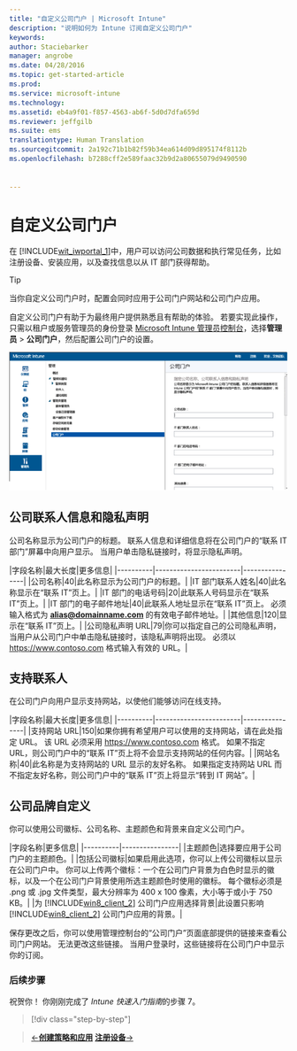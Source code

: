 ```yaml
---
title: "自定义公司门户 | Microsoft Intune"
description: "说明如何为 Intune 订阅自定义公司门户"
keywords: 
author: Staciebarker
manager: angrobe
ms.date: 04/28/2016
ms.topic: get-started-article
ms.prod: 
ms.service: microsoft-intune
ms.technology: 
ms.assetid: eb4a9f01-f857-4563-ab6f-5d0d7dfa659d
ms.reviewer: jeffgilb
ms.suite: ems
translationtype: Human Translation
ms.sourcegitcommit: 2a192c71b1b82f59b34ea614d09d895174f8112b
ms.openlocfilehash: b7288cff2e589faac32b9d2a80655079d9490590


---
```



# 自定义公司门户
在 [!INCLUDE[wit_iwportal_1](../includes/wit_iwportal_1_md.md)]中，用户可以访问公司数据和执行常见任务，比如注册设备、安装应用，以及查找信息以从 IT 部门获得帮助。

> [!TIP]
> 当你自定义公司门户时，配置会同时应用于公司门户网站和公司门户应用。

自定义公司门户有助于为最终用户提供熟悉且有帮助的体验。 若要实现此操作，只需以租户或服务管理员的身份登录 [Microsoft Intune 管理员控制台](https://manage.microsoft.com)，选择**管理员** &gt; **公司门户**，然后配置公司门户的设置。

![admin-console-admin-workspace-comp-portal-settings](./media/companyportal.png)

## 公司联系人信息和隐私声明
公司名称显示为公司门户的标题。 联系人信息和详细信息将在公司门户的“联系 IT 部门”屏幕中向用户显示。 当用户单击隐私链接时，将显示隐私声明。

|字段名称|最大长度|更多信息|
    |----------|------------------------|----------------|
    |公司名称|40|此名称显示为公司门户的标题。|
    |IT 部门联系人姓名|40|此名称显示在“联系 IT”页上。|
    |IT 部门的电话号码|20|此联系人号码显示在“联系 IT”页上。|
    |IT 部门的电子邮件地址|40|此联系人地址显示在“联系 IT”页上。 必须输入格式为 **alias@domainname.com** 的有效电子邮件地址。|
    |其他信息|120|显示在“联系 IT”页上。|
    |公司隐私声明 URL|79|你可以指定自己的公司隐私声明，当用户从公司门户中单击隐私链接时，该隐私声明将出现。 必须以 https://www.contoso.com 格式输入有效的 URL。|

## 支持联系人
在公司门户向用户显示支持网站，以使他们能够访问在线支持。

|字段名称|最大长度|更多信息|
    |----------|------------------------|----------------|
    |支持网站 URL|150|如果你拥有希望用户可以使用的支持网站，请在此处指定 URL。 该 URL 必须采用 https://www.contoso.com 格式。 如果不指定 URL，则公司门户中的“联系 IT”页上将不会显示支持网站的任何内容。|
    |网站名称|40|此名称是为支持网站的 URL 显示的友好名称。 如果指定支持网站 URL 而不指定友好名称，则公司门户中的“联系 IT”页上将显示“转到 IT 网站”。|

## 公司品牌自定义
你可以使用公司徽标、公司名称、主题颜色和背景来自定义公司门户。

|字段名称|更多信息|
    |----------|----------------|
    |主题颜色|选择要应用于公司门户的主题颜色。|
    |包括公司徽标|如果启用此选项，你可以上传公司徽标以显示在公司门户中。 你可以上传两个徽标：一个在公司门户背景为白色时显示的徽标，以及一个在公司门户背景使用所选主题颜色时使用的徽标。 每个徽标必须是 .png 或 .jpg 文件类型，最大分辨率为 400 x 100 像素，大小等于或小于 750 KB。|
    |为 [!INCLUDE[win8_client_2](../includes/win8_client_2_md.md)] 公司门户应用选择背景|此设置只影响 [!INCLUDE[win8_client_2](../includes/win8_client_2_md.md)] 公司门户应用的背景。|


保存更改之后，你可以使用管理控制台的“公司门户”页面底部提供的链接来查看公司门户网站。 无法更改这些链接。 当用户登录时，这些链接将在公司门户中显示你的订阅。

### 后续步骤
祝贺你！ 你刚刚完成了 *Intune 快速入门指南*的步骤 7。
>[!div class="step-by-step"]

>[&larr;**创建策略和应用**](.\start-with-a-paid-subscription-to-microsoft-intune-step-6.md)       [**注册设备**&rarr;](.\start-with-a-paid-subscription-to-microsoft-intune-step-8.md)  



<!--HONumber=Jul16_HO4-->


